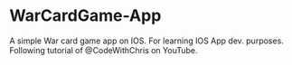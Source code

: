 # WarCardGame-App
A simple War card game app on IOS. For learning IOS App dev. purposes. Following tutorial of @CodeWithChris on YouTube.
